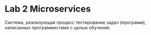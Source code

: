 # Lab 2 Microservices
Система, реализующая процесс тестирование задач (программ), написанных программистами с целью обучения.
